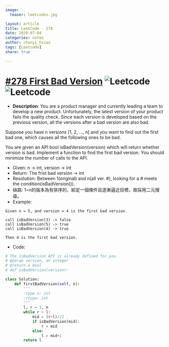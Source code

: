 ```yaml
---
image:
  teaser: leetcodes.jpg

layout: article
title: LeetCode - 278
date: 2020-07-04
categories: notes
author: chunyi_hsiao
tags: [Leetcode]
share: true

---
```

# [#278 First Bad Version](https://leetcode.com/problems/first-bad-version/) ![Leetcode](https://img.shields.io/badge/Easy-Leetcode-green.svg) ![Leetcode](https://img.shields.io/badge/WeekOne-MayChallange-red.svg)

- **Description**: You are a product manager and currently leading a team to develop a new product.
    Unfortunately, the latest version of your product fails the quality check. 
    Since each version is developed based on the previous version, all the versions after a bad version are also bad.

Suppose you have n versions [1, 2, ..., n] and you want to find out the first bad one, which causes all the following ones to be bad.

You are given an API bool isBadVersion(version) which will return whether version is bad. Implement a function to find the first bad version. You should minimize the number of calls to the API.  

- Given: n -> int, version -> int
- Return: The frist bad version -> int 
- Resolution: Between 1(original) and n(all ver. #), looking for a # meets the condition(isBadVersion()).
- 絲路: 1~n的版本為有排序的、給定一個條件且逐漸逼近目標，故採用二元搜尋。
- Example:
```
Given n = 5, and version = 4 is the first bad version.

call isBadVersion(3) -> false
call isBadVersion(5) -> true
call isBadVersion(4) -> true

Then 4 is the first bad version. 
```
- Code:
```python
# The isBadVersion API is already defined for you.
# @param version, an integer
# @return a bool
# def isBadVersion(version):

class Solution:
    def firstBadVersion(self, n):
        """
        :type n: int
        :rtype: int
        """
        l, r = 1, n
        while r > l:
            mid = (r+l)//2
            if isBadVersion(mid):
                r = mid
            else:
                l = mid+1
        return l


```
